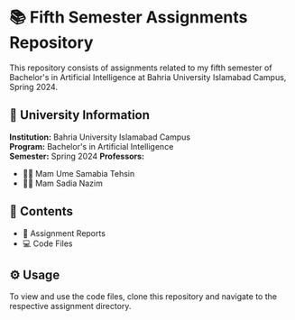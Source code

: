 # 📚 Fifth Semester Assignments Repository

This repository consists of assignments related to my fifth semester of Bachelor's in Artificial Intelligence at Bahria University Islamabad Campus, Spring 2024.

## 🏫 University Information

**Institution:** Bahria University Islamabad Campus  
**Program:** Bachelor's in Artificial Intelligence  
**Semester:** Spring 2024
**Professors:** 
- 👩‍🏫 Mam Ume Samabia Tehsin
- 👩‍🏫 Mam Sadia Nazim

## 📁 Contents

- 📄 Assignment Reports
- 💻 Code Files

## ⚙️ Usage

To view and use the code files, clone this repository and navigate to the respective assignment directory.
